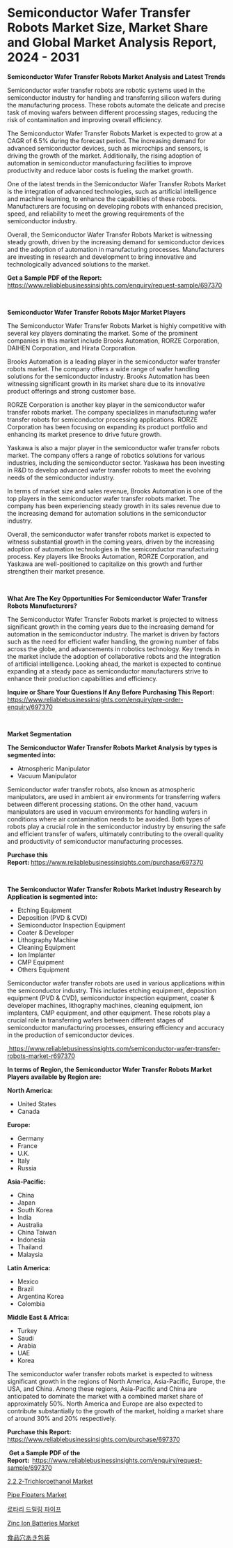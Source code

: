 <p><h1>Semiconductor Wafer Transfer Robots Market Size, Market Share and Global Market Analysis Report, 2024 - 2031</h1></p><p><strong>Semiconductor Wafer Transfer Robots Market Analysis and Latest Trends</strong></p>
<p><p>Semiconductor wafer transfer robots are robotic systems used in the semiconductor industry for handling and transferring silicon wafers during the manufacturing process. These robots automate the delicate and precise task of moving wafers between different processing stages, reducing the risk of contamination and improving overall efficiency.</p><p>The Semiconductor Wafer Transfer Robots Market is expected to grow at a CAGR of 6.5% during the forecast period. The increasing demand for advanced semiconductor devices, such as microchips and sensors, is driving the growth of the market. Additionally, the rising adoption of automation in semiconductor manufacturing facilities to improve productivity and reduce labor costs is fueling the market growth.</p><p>One of the latest trends in the Semiconductor Wafer Transfer Robots Market is the integration of advanced technologies, such as artificial intelligence and machine learning, to enhance the capabilities of these robots. Manufacturers are focusing on developing robots with enhanced precision, speed, and reliability to meet the growing requirements of the semiconductor industry.</p><p>Overall, the Semiconductor Wafer Transfer Robots Market is witnessing steady growth, driven by the increasing demand for semiconductor devices and the adoption of automation in manufacturing processes. Manufacturers are investing in research and development to bring innovative and technologically advanced solutions to the market.</p></p>
<p><strong>Get a Sample PDF of the Report:&nbsp;</strong> <a href="https://www.reliablebusinessinsights.com/enquiry/request-sample/697370">https://www.reliablebusinessinsights.com/enquiry/request-sample/697370</a></p>
<p>&nbsp;</p>
<p><strong>Semiconductor Wafer Transfer Robots Major Market Players</strong></p>
<p><p>The Semiconductor Wafer Transfer Robots Market is highly competitive with several key players dominating the market. Some of the prominent companies in this market include Brooks Automation, RORZE Corporation, DAIHEN Corporation, and Hirata Corporation.</p><p>Brooks Automation is a leading player in the semiconductor wafer transfer robots market. The company offers a wide range of wafer handling solutions for the semiconductor industry. Brooks Automation has been witnessing significant growth in its market share due to its innovative product offerings and strong customer base.</p><p>RORZE Corporation is another key player in the semiconductor wafer transfer robots market. The company specializes in manufacturing wafer transfer robots for semiconductor processing applications. RORZE Corporation has been focusing on expanding its product portfolio and enhancing its market presence to drive future growth.</p><p>Yaskawa is also a major player in the semiconductor wafer transfer robots market. The company offers a range of robotics solutions for various industries, including the semiconductor sector. Yaskawa has been investing in R&D to develop advanced wafer transfer robots to meet the evolving needs of the semiconductor industry.</p><p>In terms of market size and sales revenue, Brooks Automation is one of the top players in the semiconductor wafer transfer robots market. The company has been experiencing steady growth in its sales revenue due to the increasing demand for automation solutions in the semiconductor industry.</p><p>Overall, the semiconductor wafer transfer robots market is expected to witness substantial growth in the coming years, driven by the increasing adoption of automation technologies in the semiconductor manufacturing process. Key players like Brooks Automation, RORZE Corporation, and Yaskawa are well-positioned to capitalize on this growth and further strengthen their market presence.</p></p>
<p>&nbsp;</p>
<p><strong>What Are The Key Opportunities For Semiconductor Wafer Transfer Robots Manufacturers?</strong></p>
<p><p>The Semiconductor Wafer Transfer Robots market is projected to witness significant growth in the coming years due to the increasing demand for automation in the semiconductor industry. The market is driven by factors such as the need for efficient wafer handling, the growing number of fabs across the globe, and advancements in robotics technology. Key trends in the market include the adoption of collaborative robots and the integration of artificial intelligence. Looking ahead, the market is expected to continue expanding at a steady pace as semiconductor manufacturers strive to enhance their production capabilities and efficiency.</p></p>
<p><strong>Inquire or Share Your Questions If Any Before Purchasing This Report:</strong> <a href="https://www.reliablebusinessinsights.com/enquiry/pre-order-enquiry/697370">https://www.reliablebusinessinsights.com/enquiry/pre-order-enquiry/697370</a></p>
<p>&nbsp;</p>
<p><strong>Market Segmentation</strong></p>
<p><strong>The Semiconductor Wafer Transfer Robots Market Analysis by types is segmented into:</strong></p>
<p><ul><li>Atmospheric Manipulator</li><li>Vacuum Manipulator</li></ul></p>
<p><p>Semiconductor wafer transfer robots, also known as atmospheric manipulators, are used in ambient air environments for transferring wafers between different processing stations. On the other hand, vacuum manipulators are used in vacuum environments for handling wafers in conditions where air contamination needs to be avoided. Both types of robots play a crucial role in the semiconductor industry by ensuring the safe and efficient transfer of wafers, ultimately contributing to the overall quality and productivity of semiconductor manufacturing processes.</p></p>
<p><strong>Purchase this Report:&nbsp;</strong><a href="https://www.reliablebusinessinsights.com/purchase/697370">https://www.reliablebusinessinsights.com/purchase/697370</a></p>
<p>&nbsp;</p>
<p><strong>The Semiconductor Wafer Transfer Robots Market Industry Research by Application is segmented into:</strong></p>
<p><ul><li>Etching Equipment</li><li>Deposition (PVD & CVD)</li><li>Semiconductor Inspection Equipment</li><li>Coater & Developer</li><li>Lithography Machine</li><li>Cleaning Equipment</li><li>Ion Implanter</li><li>CMP Equipment</li><li>Others Equipment</li></ul></p>
<p><p>Semiconductor wafer transfer robots are used in various applications within the semiconductor industry. This includes etching equipment, deposition equipment (PVD & CVD), semiconductor inspection equipment, coater & developer machines, lithography machines, cleaning equipment, ion implanters, CMP equipment, and other equipment. These robots play a crucial role in transferring wafers between different stages of semiconductor manufacturing processes, ensuring efficiency and accuracy in the production of semiconductor devices.</p></p>
<p><a href="https://www.reliablebusinessinsights.com/semiconductor-wafer-transfer-robots-market-r697370">&nbsp;https://www.reliablebusinessinsights.com/semiconductor-wafer-transfer-robots-market-r697370</a></p>
<p><strong>In terms of Region, the Semiconductor Wafer Transfer Robots Market Players available by Region are:</strong></p>
<p>
    <p> <strong> North America: </strong>
        <ul>
            <li>United States</li>
            <li>Canada</li>
        </ul>
        </p> 
    <p> <strong> Europe: </strong>
        <ul>
            <li>Germany</li>
            <li>France</li>
            <li>U.K.</li>
            <li>Italy</li>
            <li>Russia</li>
        </ul>
        </p> 
    <p> <strong> Asia-Pacific: </strong>
        <ul>
            <li>China</li>
            <li>Japan</li>
            <li>South Korea</li>
            <li>India</li>
            <li>Australia</li>
            <li>China Taiwan</li>
            <li>Indonesia</li>
            <li>Thailand</li>
            <li>Malaysia</li>
        </ul>
        </p> 
    <p> <strong> Latin America: </strong>
        <ul>
            <li>Mexico</li>
            <li>Brazil</li>
            <li>Argentina Korea</li>
            <li>Colombia</li>
        </ul>
        </p> 
    <p> <strong> Middle East & Africa: </strong>
        <ul>
            <li>Turkey</li>
            <li>Saudi</li>
            <li>Arabia</li>
            <li>UAE</li>
            <li>Korea</li>
        </ul>
    </p>
    </p>
<p><p>The semiconductor wafer transfer robots market is expected to witness significant growth in the regions of North America, Asia-Pacific, Europe, the USA, and China. Among these regions, Asia-Pacific and China are anticipated to dominate the market with a combined market share of approximately 50%. North America and Europe are also expected to contribute substantially to the growth of the market, holding a market share of around 30% and 20% respectively.</p></p>
<p><strong>Purchase this Report: </strong><a href="https://www.reliablebusinessinsights.com/purchase/697370">https://www.reliablebusinessinsights.com/purchase/697370</a></p>
<p>&nbsp;<strong>Get a Sample PDF of the Report:&nbsp;&nbsp;</strong><a href="https://www.reliablebusinessinsights.com/enquiry/request-sample/697370">https://www.reliablebusinessinsights.com/enquiry/request-sample/697370</a></p>
<p><strong></strong></p>
<p><p><a href="https://github.com/GageWest1962/Market-Research-Report-List-1/blob/main/222-trichloroethanol-market.md">2,2,2-Trichloroethanol Market</a></p><p><a href="https://github.com/LiamDavis60/Market-Research-Report-List-1/blob/main/pipe-floaters-market.md">Pipe Floaters Market</a></p><p><a href="https://github.com/rrmadityapu/Market-Research-Report-List-1/blob/main/702022788660.md">로타리 드릴링 파이프</a></p><p><a href="https://issuu.com/reportprime-2/docs/zinc-ion-batteries-market-size-2030.pptx">Zinc Ion Batteries Market</a></p><p><a href="https://github.com/LeanneBruen2023/Market-Research-Report-List-1/blob/main/163875097071.md">食品穴あき包装</a></p></p>
